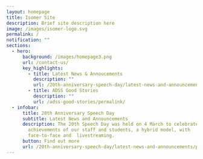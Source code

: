 ```yaml
---
layout: homepage
title: Isomer Site
description: Brief site description here
image: /images/isomer-logo.svg
permalink: /
notification: ""
sections:
  - hero:
      background: /images/homepage3.png
      url: /contact-us/
      key_highlights:
        - title: Latest News & Annoucements
          description: ""
          url: /20th-anniversary-speech-day/latest-news-and-announcements/permalink
        - title: ADSS Good Stories
          description: ""
          url: /adss-good-stories/permalink/
  - infobar:
      title: 20th Anniversary Speech Day
      subtitle: Latest News and Announcements
      description: The 20th Speech Day was held on 4 March to celebrate the
        achievements of our staff and students, a hybrid model, with
        face-to-face and  livestreaming.
      button: Find out more
      url: /20th-anniversary-speech-day/latest-news-and-announcements/permalink
---
```

